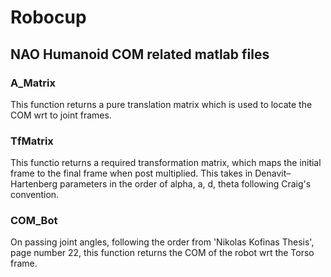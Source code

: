 # Robocup
## NAO Humanoid COM related matlab files

### A_Matrix 
This function returns a pure translation matrix which is used to locate the COM wrt to joint frames.

### TfMatrix 
This functio returns a required transformation matrix, which maps the initial frame to the final frame when post multiplied. This takes in Denavit–Hartenberg parameters in the order of alpha, a, d, theta following Craig's convention.

### COM_Bot
On passing joint angles, following the order from 'Nikolas Kofinas Thesis', page number 22, this function returns the COM of the robot wrt the Torso frame. 
